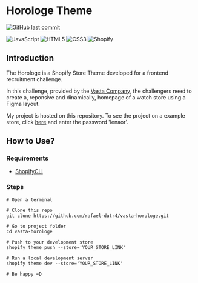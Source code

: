 # Horologe Theme
[![GitHub last commit](https://img.shields.io/github/last-commit/rafael-dutr4/vasta-horologe)](#)

![JavaScript](https://img.shields.io/badge/JavaScript-323330?style=for-the-badge&logo=javascript&logoColor=F7DF1E)
![HTML5](https://img.shields.io/badge/HTML5-E34F26?style=for-the-badge&logo=html5&logoColor=white)
![CSS3](https://img.shields.io/badge/CSS3-1572B6?style=for-the-badge&logo=css3&logoColor=white)
![Shopify](https://img.shields.io/badge/shopify-8DB543?style=for-the-badge&logo=Shopify&logoColor=white)

## Introduction
The Horologe is a Shopify Store Theme developed for a frontend recruitment challenge.

In this challenge, provided by the [Vasta Company](https://www.vasta.me), the challengers need to create a, reponsive and dinamically, homepage of a watch store using a Figma layout.

My project is hosted on this repository. To see the project on a example store, click [here](https://horologe-theme.myshopify.com/) and enter the password 'lenaor'.

## How to Use?

### Requirements
- [ShopifyCLI](https://shopify.dev/docs/api/shopify-cli#installation)
  
### Steps
```shell
# Open a terminal

# Clone this repo
git clone https://github.com/rafael-dutr4/vasta-horologe.git

# Go to project folder
cd vasta-horologe

# Push to your development store
shopify theme push --store='YOUR_STORE_LINK'

# Run a local development server
shopify theme dev --store='YOUR_STORE_LINK'

# Be happy =D
```
